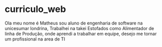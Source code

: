 # curriculo_web

Ola meu nome é Matheus sou aluno de engenharia de software na unicesumar londrina, Trabalhei na takei Estofados como Alimentador de linha de Produção, onde aprendi a trabalhar em equipe, desejo me tornar um profissional na area de TI
